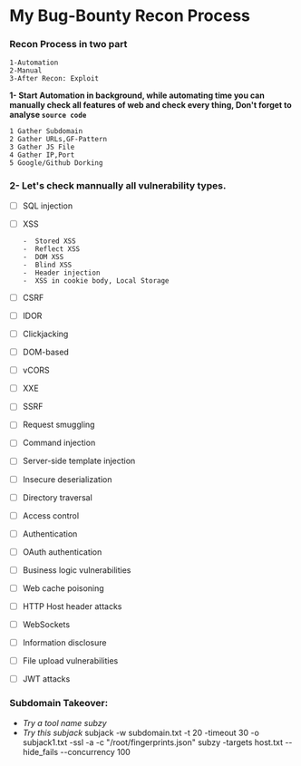 #					My Bug-Bounty Recon Process

### Recon Process in two part 

    1-Automation
    2-Manual
    3-After Recon: Exploit

**1- Start Automation in background, while automating time you can manually check all features of web and check every thing, Don't forget to analyse `source code`**

	1 Gather Subdomain
	2 Gather URLs,GF-Pattern
	3 Gather JS File
	4 Gather IP,Port
	5 Google/Github Dorking

### 2- Let's check mannually all vulnerability types.

- [ ] SQL injection
- [ ] XSS

      -  Stored XSS 
      -  Reflect XSS 
      -  DOM XSS 
      -  Blind XSS 
      -  Header injection 
      -  XSS in cookie body, Local Storage
- [ ] CSRF
- [ ] IDOR
- [ ] Clickjacking
- [ ] DOM-based
- [ ] vCORS
- [ ] XXE
- [ ] SSRF
- [ ] Request smuggling
- [ ] Command injection
- [ ] Server-side template injection
- [ ] Insecure deserialization
- [ ] Directory traversal
- [ ] Access control
- [ ] Authentication
- [ ] OAuth authentication
- [ ] Business logic vulnerabilities
- [ ] Web cache poisoning
- [ ] HTTP Host header attacks
- [ ] WebSockets
- [ ] Information disclosure
- [ ] File upload vulnerabilities
- [ ] JWT attacks





### Subdomain Takeover: 
- *Try a tool name subzy*
- *Try this subjack*
	subjack -w subdomain.txt -t 20 -timeout 30 -o subjack1.txt -ssl -a -c "/root/fingerprints.json"
	subzy -targets host.txt --hide_fails --concurrency 100
	
